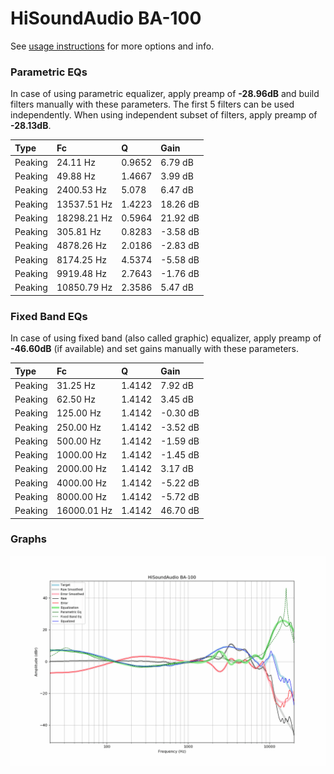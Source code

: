 # HiSoundAudio BA-100
See [usage instructions](https://github.com/jaakkopasanen/AutoEq#usage) for more options and info.

### Parametric EQs
In case of using parametric equalizer, apply preamp of **-28.96dB** and build filters manually
with these parameters. The first 5 filters can be used independently.
When using independent subset of filters, apply preamp of **-28.13dB**.

| Type    | Fc          |      Q | Gain     |
|:--------|:------------|:-------|:---------|
| Peaking | 24.11 Hz    | 0.9652 | 6.79 dB  |
| Peaking | 49.88 Hz    | 1.4667 | 3.99 dB  |
| Peaking | 2400.53 Hz  | 5.078  | 6.47 dB  |
| Peaking | 13537.51 Hz | 1.4223 | 18.26 dB |
| Peaking | 18298.21 Hz | 0.5964 | 21.92 dB |
| Peaking | 305.81 Hz   | 0.8283 | -3.58 dB |
| Peaking | 4878.26 Hz  | 2.0186 | -2.83 dB |
| Peaking | 8174.25 Hz  | 4.5374 | -5.58 dB |
| Peaking | 9919.48 Hz  | 2.7643 | -1.76 dB |
| Peaking | 10850.79 Hz | 2.3586 | 5.47 dB  |

### Fixed Band EQs
In case of using fixed band (also called graphic) equalizer, apply preamp of **-46.60dB**
(if available) and set gains manually with these parameters.

| Type    | Fc          |      Q | Gain     |
|:--------|:------------|:-------|:---------|
| Peaking | 31.25 Hz    | 1.4142 | 7.92 dB  |
| Peaking | 62.50 Hz    | 1.4142 | 3.45 dB  |
| Peaking | 125.00 Hz   | 1.4142 | -0.30 dB |
| Peaking | 250.00 Hz   | 1.4142 | -3.52 dB |
| Peaking | 500.00 Hz   | 1.4142 | -1.59 dB |
| Peaking | 1000.00 Hz  | 1.4142 | -1.45 dB |
| Peaking | 2000.00 Hz  | 1.4142 | 3.17 dB  |
| Peaking | 4000.00 Hz  | 1.4142 | -5.22 dB |
| Peaking | 8000.00 Hz  | 1.4142 | -5.72 dB |
| Peaking | 16000.01 Hz | 1.4142 | 46.70 dB |

### Graphs
![](./HiSoundAudio%20BA-100.png)